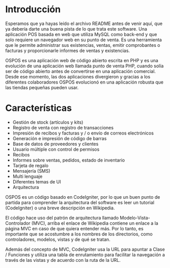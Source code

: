 # Introducción

Esperamos que ya hayas leído el archivo README antes de venir aquí, que ya debería darte una buena pista de lo que trata este software. Una aplicación POS basada en web que utiliza MySQL como back-end y que solo requiere un navegador web en su punto de venta. Es una herramienta que le permite administrar sus existencias, ventas, emitir comprobantes o facturas y proporcionarle informes de ventas y existencias.

OSPOS es una aplicación web de código abierto escrita en PHP y es una evolución de una aplicación web llamada punto de venta PHP, cuando solía ser de código abierto antes de convertirse en una aplicación comercial. Desde ese momento, las dos aplicaciones divergieron y gracias a los diferentes colaboradores OSPOS evolucionó en una aplicación robusta que las tiendas pequeñas pueden usar.

# Características

* Gestión de stock (artículos y kits)
* Registro de venta con registro de transacciones
* Impresión de recibos y facturas y / o envío de correos electrónicos
* Generación e impresión de código de barras
* Base de datos de proveedores y clientes
* Usuario múltiple con control de permisos
* Recibos
* Informes sobre ventas, pedidos, estado de inventario
* Tarjeta de regalo
* Mensajería (SMS)
* Multi lenguaje
* Diferentes temas de UI
* Arquitectura


OSPOS es un código basado en CodeIgniter, por lo que un buen punto de partida para comprender la arquitectura del software es leer un tutorial (CodeIgniter) o una breve descripción en Wikipedia.

El código hace uso del patrón de arquitectura llamado Modelo-Vista-Controlador (MVC), arriba el enlace de Wikipedia contiene un enlace a la página MVC en caso de que quiera entender más. Por lo tanto, es importante que se acostumbre a los nombres de los directorios, como controladores, modelos, vistas y de qué se tratan.

Además del concepto de MVC, CodeIgniter usa la URL para apuntar a Clase / Funciones y utiliza una tabla de enrutamiento para facilitar la navegación a través de las vistas y de acuerdo con la ruta de la URL.
